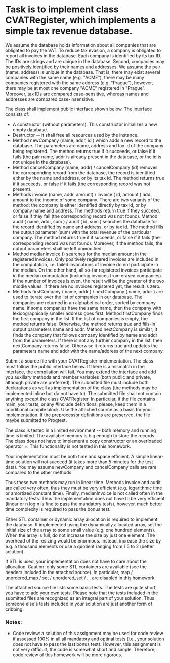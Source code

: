 # Task is to implement class CVATRegister, which implements a simple tax revenue database.

We assume the database holds information about all companies that are obligated to pay the VAT. To reduce tax evasion, a company is obligated to report all invoices in the database. Each company is identified by its tax ID. The IDs are strings and are unique in the database. Second, companies may be positively identified by their names and addresses. We assume the pair (name, address) is unique in the database. That is, there may exist several companies with the same name (e.g. "ACME"), there may be many companies registered with the same address (e.g. "Prague"), however, there may be at most one company "ACME" registered in "Prague". Moreover, tax IDs are compared case-sensitive, whereas names and addresses are compared case-insensitive.

The class shall implement public interface shown below. The interface consists of:
- A constructor (without parameters). This constructor initializes a new empty database.
- Destructor -- it shall free all resources used by the instance.
- Method newCompany (name, addr, id ) which adds a new record to the database. The parameters are name, address and tax id of the company being registered. The method returns true if it succeeds, or false if it fails (the pair name, addr is already present in the database, or the id is not unique in the database).
- Method cancelCompany (name, addr) / cancelCompany (id) removes the corresponding record from the database, the record is identified either by the name and address, or by its tax id. The method returns true if it succeeds, or false if it fails (the corresponding record was not present).
- Methods invoice (name, addr, amount) / invoice ( id, amount ) add amount to the income of some company. There are two variants of the method: the company is either identified directly by tax id, or by company name and address. The methods return true if they succeed, or false if they fail (the corresponding record was not found). Method audit ( name, addr, sum ) / audit ( id, sum ) searches the database for the record identified by name and address, or by tax id. The method fills the output parameter (sum) with the total revenue of the particular company. The method returns true if it succeeds, or false if it fails (the corresponding record was not found). Moreover, if the method fails, the output parameters shall be left unmodified.
- Method medianInvoice () searches for the median amount in the registered invoices. Only positively registered invoices are included in the computation, i.e. failed invocations of invoice do not participate in the median. On the other hand, all so-far registered invoices participate in the median computation (including invoices from erased companies). If the number of invoices is even, the result will be the greater of the two middle values. If there are no invoices registered yet, the result is zero.
- Methods firstCompany ( name, addr ) / nextCompany ( name, addr ) are used to iterate over the list of companies in our database. The companies are returned in an alphabetical order, sorted by company name. If some companies have the same name, then the company with lexicographically smaller address goes first. Method firstCompany finds the first company in the list. If the list of companies is empty, the method returns false. Otherwise, the method returns true and fills-in output parameters name and addr. Method nextCompany is similar; it finds the company that follows company identified by name and addr from the parameters. If there is not any further company in the list, then nextCompany returns false. Otherwise it returns true and updates the parameters name and addr with the name/address of the next company.

Submit a source file with your CVATRegister implementation. The class must follow the public interface below. If there is a mismatch in the interface, the compilation will fail. You may extend the interface and add you auxiliary methods and member variables (both public and private, although private are preferred). The submitted file must include both declarations as well as implementation of the class (the methods may be implemented inline but do not have to). The submitted file shall not contain anything except the class CVATRegister. In particular, if the file contains main, your tests, or any #include definitions, please, keep them in a conditional compile block. Use the attached source as a basis for your implementation. If the preprocessor definitions are preserved, the file maybe submitted to Progtest.

The class is tested in a limited environment -- both memory and running time is limited. The available memory is big enough to store the records. The class does not have to implement a copy constructor or an overloaded operator =. This functionality is not tested in this homework.

Your implementation must be both time and space efficient. A simple linear-time solution will not succeed (it takes more than 5 minutes for the test data). You may assume newCompany and cancelCompany calls are rare compared to the other methods.

Thus these two methods may run in linear time. Methods invoice and audit are called very often, thus they must be very efficient (e.g. logarithmic time or amortized constant time). Finally, medianInvoice is not called often in the mandatory tests. Thus the implementation does not have to be very efficient (linear or n log n is fine to pass the mandatory tests), however, much better time complexity is required to pass the bonus test.

Either STL container or dynamic array allocation is required to implement the database. If implemented using the dynamically allocated array, set the initial size of the array to some small value (e.g. one hundred elements). When the array is full, do not increase the size by just one element. The overhead of the resizing would be enormous. Instead, increase the size by e.g. a thousand elements or use a quotient ranging from 1.5 to 2 (better solution).

If STL is used, your implementation does not have to care about the allocation. Caution: only some STL containers are available (see the headers included in the attached source). In particular, map / unordered_map / set / unordered_set / ... are disabled in this homework.

The attached source file lists some basic tests. The tests are quite short, you have to add your own tests. Please note that the tests included in the submitted files are recognized as an integral part of your solution. Thus someone else's tests included in your solution are just another form of cribbing.

### Notes:
- Code review: a solution of this assignment may be used for code review if assessed 100% in all all mandatory and optinal tests (i.e., your solution does not have to pass the last bonus test). However, this assignment is not very difficult, the code is somewhat short and simple. Therefore, code review of this homework will be more rigorous.
